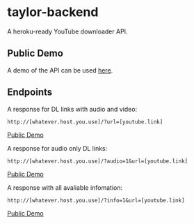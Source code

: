 # taylor-backend
A heroku-ready YouTube downloader API.

## Public Demo 
A demo of the API can be used [here](https://taylorbackend.herokuapp.com).

## Endpoints

A response for DL links with audio and video:

```http://[whatever.host.you.use]/?url=[youtube.link]```

[Public Demo](http://taylorbackend.herokuapp.com/?url=https://www.youtube.com/watch?v=UG_Ks_wRTpo)


A response for audio only DL links:

```http://[whatever.host.you.use]/?audio=1&url=[youtube.link]```

[Public Demo](http://taylorbackend.herokuapp.com/?audio=1&url=https://www.youtube.com/watch?v=UG_Ks_wRTpo)


A response with all avaliable infomation: 

```http://[whatever.host.you.use]/?info=1&url=[youtube.link]```

[Public Demo](http://taylorbackend.herokuapp.com/?info=1&url=https://www.youtube.com/watch?v=UG_Ks_wRTpo)
